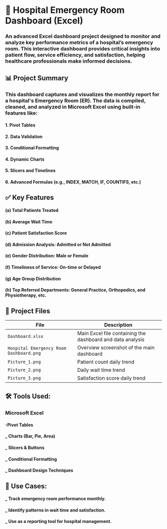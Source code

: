 # 🏥 Hospital Emergency Room Dashboard (Excel)
### An advanced Excel dashboard project designed to monitor and analyze key performance metrics of a hospital’s emergency room. This interactive dashboard provides critical insights into patient flow, service efficiency, and satisfaction, helping healthcare professionals make informed decisions.

## 📊 Project Summary
### This dashboard captures and visualizes the monthly report for a hospital's Emergency Room (ER). The data is compiled, cleaned, and analyzed in Microsoft Excel using built-in features like:
  #### 1. Pivot Tables
  #### 2. Data Validation
  #### 3. Conditional Formatting
  #### 4. Dynamic Charts
  #### 5. Slicers and Timelines
  #### 6. Advanced Formulas (e.g., INDEX, MATCH, IF, COUNTIFS, etc.)

## ✅ Key Features
#### (a) Total Patients Treated
#### (b) Average Wait Time
#### (c) Patient Satisfaction Score
#### (d) Admission Analysis: Admitted or Not Admitted
#### (e) Gender Distribution: Male or Female
#### (f) Timeliness of Service: On-time or Delayed
#### (g) Age Group Distribution
#### (h) Top Referred Departments: General Practice, Orthopedics, and Physiotherapy, etc.

## 📁 Project Files
| File                                    | Description                                                |
| --------------------------------------- | ---------------------------------------------------------- |
| `Dashboard.xlsx`                        | Main Excel file containing the dashboard and data analysis |
| `Hospital Emergency Room Dashboard.png` | Overview screenshot of the main dashboard                  |
| `Picture_1.png`                         | Patient count daily trend                                  |
| `Picture_2.png`                         | Daily wait time trend                                      |
| `Picture_3.png`                         | Satisfaction score daily trend                             |

## 🛠 Tools Used:
### Microsoft Excel
  #### -Pivot Tables
  #### _ Charts (Bar, Pie, Area)
  #### _ Slicers & Buttons
  #### _ Conditional Formatting
  #### _ Dashboard Design Techniques

## 📌 Use Cases:
#### _ Track emergency room performance monthly.
#### _ Identify patterns in wait time and satisfaction.
#### _ Use as a reporting tool for hospital management.
